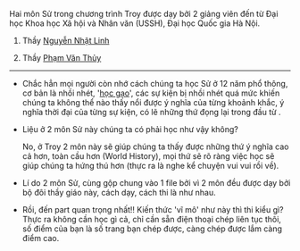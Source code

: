 Hai môn Sử trong chương trình Troy được dạy bởi 2 giảng viên đến từ Đại học Khoa học Xã hội và Nhân văn (USSH), Đại học Quốc gia Hà Nội.

1. Thầy [Nguyễn Nhật Linh](https://his.ussh.vnu.edu.vn/vi/gioi-thieu/giang-vien/ly-lich-khoa-hoc-ts-nguyen-nhat-linh-4317.html)

2. Thầy [Phạm Văn Thủy](https://his.ussh.vnu.edu.vn/vi/gioi-thieu/giang-vien/ly-lich-khoa-hoc-ts-pham-van-thuy-2944.html)

---

- Chắc hẳn mọi người còn nhớ cách chúng ta học Sử ở 12 năm phổ thông, cơ bản là nhồi nhét, '[học gạo](https://www.youtube.com/watch?v=jxTaydBnwIg&pp=0gcJCdgAo7VqN5tD)', các sự kiện bị nhồi nhét quá mức khiến chúng ta không thể nào thấy nổi được ý nghĩa của từng khoảnh khắc, ý nghĩa thời đại của từng sự kiện, có lẽ những thứ đọng lại trong đầu từ .

- Liệu ở 2 môn Sử này chúng ta có phải học như vậy không? 
  
  No, ở Troy 2 môn này sẽ giúp chúng ta thấy được những thứ ý nghĩa cao cả hơn, toàn cầu hơn (World History), mọi thứ sẽ rõ ràng việc học sẽ giúp chúng ta hứng thú hơn (thực ra là nghe kể chuyện vui vui rồi về).

- Lí do 2 môn Sử, cùng gộp chung vào 1 file bởi vì 2 môn đều được dạy bởi bộ đôi thầy giáo này, cách dạy, cách thi là như nhau. 

- Rồi, đến part quan trọng nhất!! Kiến thức 'vĩ mô' như này thì thi kiểu gì? Thực ra không cần học gì cả, chỉ cần sẵn điện thoại chép liên tục thôi, số điểm của bạn là số trang bạn chép được, càng chép được lắm càng điểm cao.
